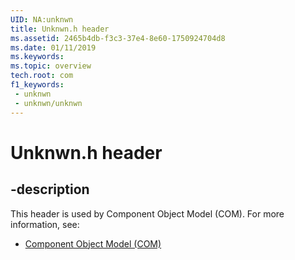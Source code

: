 ```yaml
---
UID: NA:unknwn
title: Unknwn.h header
ms.assetid: 2465b4db-f3c3-37e4-8e60-1750924704d8
ms.date: 01/11/2019
ms.keywords: 
ms.topic: overview
tech.root: com
f1_keywords:
 - unknwn
 - unknwn/unknwn
---
```


# Unknwn.h header


## -description

This header is used by Component Object Model (COM). For more information, see:

- [Component Object Model (COM)](../_com/index.md)

